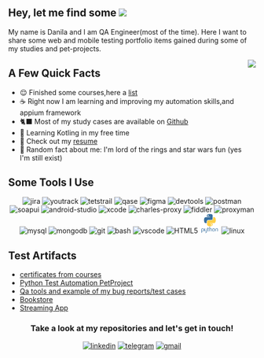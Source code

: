 <h2>Hey, let me find some <img src="https://em-content.zobj.net/source/microsoft-teams/363/lady-beetle_1f41e.png" height="25" ></h2>
<p> My name is Danila and I am QA Engineer(most of the time). Here I want to share some web and mobile testing portfolio items gained during some of my studies and pet-projects.</p> 

<img align="right" src="https://i.pinimg.com/originals/d2/12/ce/d212ce4c95954faf7427fbe941a554f8.gif" height="245">
<h2>A Few Quick Facts</h2>
<ul>
<li> 😌 Finished some courses,here a <a href="https://github.com/dankramer2222/certificates">list</a> </li>
<li> ☕ Right now I am learning and improving my automation skills,and appium framework</li>
<li> 🐈‍⬛ Most of my study cases are available on <a href="https://github.com/dankramer2222">Github</a></li> </li>
<li> 📖 Learning Kotling in my free time</li>
<li>📙 Check out my <a href="https://docs.google.com/document/d/1CWPYjli4Is3cX0uQzzku_DaVbgMlopqS3uEK1LLVr2w/edit?usp=sharing">resume</a></li> 
<li>🧣 Random fact about me: I'm lord of the rings and star wars fun (yes I'm still exist)</li>
</ul>
<h2>Some Tools I Use</h2>
<p align="center">
<img src="https://cdn.jsdelivr.net/gh/devicons/devicon/icons/jira/jira-original.svg" title="jira" alt="jira" width="40" height="40"/>
<img src="https://upload.wikimedia.org/wikipedia/commons/thumb/8/8d/YouTrack_Icon.svg/1024px-YouTrack_Icon.svg.png?20200803082248" title="youtrack" alt="youtrack" width="40" height="40"/>
<img src="https://codahosted.io/packs/21236/unversioned/assets/LOGO/ba1091c59bab89cd2fd0f289622731fe16113d7b00905abe64759c313a4b73b76c1b0426076ed76cb74752234c734131df46992d5b8b48fc13e264240e4f7119f736cfeb64df36ded54b5cbf6198b9cadedf18dd0cac5c7dbcd16e6336c29363cd1292ba" title="testrail" alt="tetstrail" width="40" height="40"/>
<img src="https://luna1.co/eb0187.png" title="qase" alt="qase" width="40" height="40"/>
<img src="https://cdn.jsdelivr.net/gh/devicons/devicon/icons/figma/figma-original.svg" title="figma" alt="figma" width="40" height="40"/>
<img src="https://d33wubrfki0l68.cloudfront.net/38b5c953a4667366685d55db55d057c86db1fc54/a0fdc/static/acae6b24d940347661ca901ea07f47c1/chrome-dev-logo-icon.png" title="devtools" alt="devtools" width="40" height="40"/>
<img src="https://www.svgrepo.com/show/354202/postman-icon.svg" title="postman" alt="postman" width="40" height="40"/>
<img src="https://encrypted-tbn0.gstatic.com/images?q=tbn:ANd9GcTDLj-17hLuPse4K5lo4VLNFRn89rjLSB-KKIZMdNjB0Q&s" title="soapui" alt="soapui" width="40" height="40"/>
 <img src="https://cdn.jsdelivr.net/gh/devicons/devicon/icons/androidstudio/androidstudio-original.svg" title="android-studio" alt="android-studio" width="40" height="40"/>
<img src="https://cdn.jsdelivr.net/gh/devicons/devicon/icons/xcode/xcode-original.svg" title="xcode" alt="xcode" width="40" height="40"/>
<img src="https://cdn.icon-icons.com/icons2/3053/PNG/512/charles_proxy_macos_bigsur_icon_190302.png" title="charles-proxy" alt="charles-proxy" width="40" height="40"/>
<img src="https://www.megaleechers.com/storage/Fiddler-Everywhere-Icon.png" title="fiddler" alt="fiddler" width="40" height="40"/>
<img src="https://ph-files.imgix.net/f1aba60e-b071-4afd-bde6-7c123853a3ae.png?auto=format" title="proxyman" alt="proxyman" width="40" height="40"/>
<img src="https://cdn.jsdelivr.net/gh/devicons/devicon/icons/mysql/mysql-original.svg" title="mysql" alt="mysql" width="40" height="40"/>
<img src="https://cdn.jsdelivr.net/gh/devicons/devicon/icons/mongodb/mongodb-original.svg" title="mongodb" alt="mongodb" width="40" height="40"/>
<img src="https://cdn.jsdelivr.net/gh/devicons/devicon/icons/git/git-original.svg" title="git" alt="git" width="40" height="40"/>
<img src="https://upload.wikimedia.org/wikipedia/commons/thumb/4/4b/Bash_Logo_Colored.svg/1024px-Bash_Logo_Colored.svg.png?20180723054350" title="bash" alt="bash" width="40" height="40"/>
<img src="https://cdn.jsdelivr.net/gh/devicons/devicon/icons/vscode/vscode-original.svg" title="vscode" alt="vscode" width="40" height="40"/>
<img src="https://cdn-icons-png.flaticon.com/512/919/919827.png" title="HTML5" alt="HTML5" width="40" height="40"/>
<img src="https://raw.githubusercontent.com/devicons/devicon/master/icons/python/python-original-wordmark.svg" alt="python" width="40" height="40" />
 <img src="https://cdn.jsdelivr.net/gh/devicons/devicon@latest/icons/linux/linux-original.svg" alt = "linux" width="40" height="40" />
</p>
<h2>Test Artifacts </h2>
<p> 
<ul>
<li>  <a href="https://github.com/dankramer2222/certificates">certificates from courses</a></li>
<li>  <a href="https://github.com/dankramer2222/PythonQaToolsSelenium">Python Test Automation PetProject </a></li>
<li>  <a href="https://github.com/dankramer2222/qa-portfolio">Qa tools and example of my bug reports/test cases </a>   </li>
<li> <a href="https://github.com/dankramer2222/BookStore">Bookstore</a>   </li>
<li>  <a href="https://github.com/dankramer2222/streamingApp">Streaming App</a>  </li>

</ul>
</p>
<h3 align="center"> Take a look at my repositories and let's get in touch! </h3>
<p align="center">
<a href= "https://www.linkedin.com/in/danilaalbutov/"><img src="https://img.icons8.com/?size=512&id=13930&format=png" width="40" height="40" alt="linkedin"/></a>
<a href= "https://t.me/DanKramer"><img src="https://img.icons8.com/?size=512&id=63306&format=png" width="40" height="40" alt="telegram"/></a>
<a href= "mailto:danilakramer690@gmail.com"><img src="https://img.icons8.com/?size=512&id=P7UIlhbpWzZm&format=png" width="40" height="40" alt="gmail"/></a>
</p>


